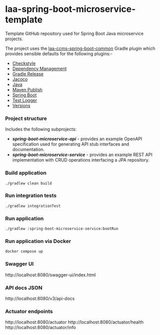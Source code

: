 # laa-spring-boot-microservice-template

Template GitHub repository used for Spring Boot Java microservice projects.

The project uses the [laa-ccms-spring-boot-common](https://github.com/ministryofjustice/laa-ccms-spring-boot-common) Gradle plugin which provides
sensible defaults for the following plugins:-

- [Checkstyle](https://docs.gradle.org/current/userguide/checkstyle_plugin.html)
- [Dependency Management](https://plugins.gradle.org/plugin/io.spring.dependency-management)
- [Gradle Release](https://github.com/researchgate/gradle-release)
- [Jacoco](https://docs.gradle.org/current/userguide/jacoco_plugin.html)
- [Java](https://docs.gradle.org/current/userguide/java_plugin.html)
- [Maven Publish](https://docs.gradle.org/current/userguide/publishing_maven.html)
- [Spring Boot](https://plugins.gradle.org/plugin/org.springframework.boot)
- [Test Logger](https://github.com/radarsh/gradle-test-logger-plugin)
- [Versions](https://github.com/ben-manes/gradle-versions-plugin)

### Project structure
Includes the following subprojects:
- ***spring-boot-microservice-api*** - provides an example OpenAPI specification used for generating API stub interfaces and documentation.
- ***spring-boot-microservice-service*** - provides an example REST API implementation with CRUD operations interfacing a JPA repository.

### Build application
`./gradlew clean build`

### Run integration tests
`./gradlew integrationTest`

### Run application
`./gradlew :spring-boot-microservice-service:bootRun`

### Run application via Docker
`docker compose up`

### Swagger UI
http://localhost:8080/swagger-ui/index.html

### API docs JSON
http://localhost:8080/v3/api-docs

### Actuator endpoints
http://localhost:8080/actuator
http://localhost:8080/actuator/health
http://localhost:8080/actuator/info


